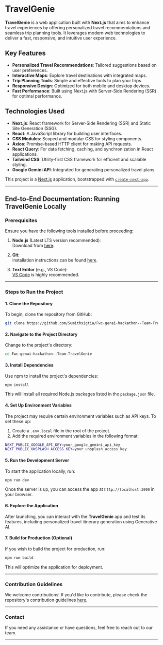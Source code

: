 
# TravelGenie

**TravelGenie** is a web application built with **Next.js** that aims to enhance travel experiences by offering personalized travel recommendations and seamless trip planning tools. It leverages modern web technologies to deliver a fast, responsive, and intuitive user experience.

## Key Features

- **Personalized Travel Recommendations**: Tailored suggestions based on user preferences.
- **Interactive Maps**: Explore travel destinations with integrated maps.
- **Trip Planning Tools**: Simple and effective tools to plan your trips.
- **Responsive Design**: Optimized for both mobile and desktop devices.
- **Fast Performance**: Built using Next.js with Server-Side Rendering (SSR) for optimal performance.

## Technologies Used

- **Next.js**: React framework for Server-Side Rendering (SSR) and Static Site Generation (SSG).
- **React**: A JavaScript library for building user interfaces.
- **CSS Modules**: Scoped and modular CSS for styling components.
- **Axios**: Promise-based HTTP client for making API requests.
- **React Query**: For data fetching, caching, and synchronization in React applications.
- **Tailwind CSS**: Utility-first CSS framework for efficient and scalable styling.
- **Google Gemini API**: Integrated for generating personalized travel plans.

This project is a [Next.js](https://nextjs.org) application, bootstrapped with [`create-next-app`](https://nextjs.org/docs/app/api-reference/cli/create-next-app).

---

## End-to-End Documentation: Running TravelGenie Locally

### Prerequisites

Ensure you have the following tools installed before proceeding:

1. **Node.js** (Latest LTS version recommended):  
   Download from [here](https://nodejs.org/).
   
2. **Git**:  
   Installation instructions can be found [here](https://git-scm.com/book/en/v2/Getting-Started-Installing-Git).
   
3. **Text Editor** (e.g., VS Code):  
   [VS Code](https://code.visualstudio.com/) is highly recommended.

---

### Steps to Run the Project

#### 1. Clone the Repository

To begin, clone the repository from GitHub:

```bash
git clone https://github.com/Sumithsigtia/Fwc-genai-hackathon--Team-TravelGenie.git
```

#### 2. Navigate to the Project Directory

Change to the project's directory:

```bash
cd Fwc-genai-hackathon--Team-TravelGenie
```

#### 3. Install Dependencies

Use npm to install the project's dependencies:

```bash
npm install
```

This will install all required Node.js packages listed in the `package.json` file.

#### 4. Set Up Environment Variables

The project may require certain environment variables such as API keys. To set these up:

1. Create a `.env.local` file in the root of the project.
2. Add the required environment variables in the following format:

```bash
NEXT_PUBLIC_GOOGLE_API_KEY=your_google_gemini_api_key
NEXT_PUBLIC_UNSPLASH_ACCESS_KEY=your_unsplash_access_key
```

#### 5. Run the Development Server

To start the application locally, run:

```bash
npm run dev
```

Once the server is up, you can access the app at `http://localhost:3000` in your browser.

#### 6. Explore the Application

After launching, you can interact with the **TravelGenie** app and test its features, including personalized travel itinerary generation using Generative AI.

#### 7. Build for Production (Optional)

If you wish to build the project for production, run:

```bash
npm run build
```

This will optimize the application for deployment.

---

### Contribution Guidelines

We welcome contributions! If you'd like to contribute, please check the repository's contribution guidelines [here](#contribution).

---
### Contact

If you need any assistance or have questions, feel free to reach out to our team.

---
